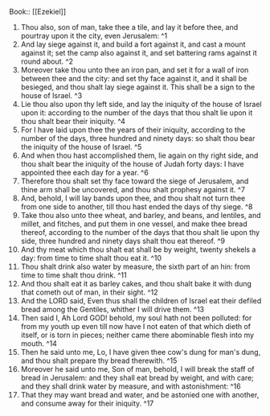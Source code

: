 Book:: [[Ezekiel]]
 1. Thou also, son of man, take thee a tile, and lay it before thee, and pourtray upon it the city, even Jerusalem: ^1
 2. And lay siege against it, and build a fort against it, and cast a mount against it; set the camp also against it, and set battering rams against it round about. ^2
 3. Moreover take thou unto thee an iron pan, and set it for a wall of iron between thee and the city: and set thy face against it, and it shall be besieged, and thou shalt lay siege against it. This shall be a sign to the house of Israel. ^3
 4. Lie thou also upon thy left side, and lay the iniquity of the house of Israel upon it: according to the number of the days that thou shalt lie upon it thou shalt bear their iniquity. ^4
 5. For I have laid upon thee the years of their iniquity, according to the number of the days, three hundred and ninety days: so shalt thou bear the iniquity of the house of Israel. ^5
 6. And when thou hast accomplished them, lie again on thy right side, and thou shalt bear the iniquity of the house of Judah forty days: I have appointed thee each day for a year. ^6
 7. Therefore thou shalt set thy face toward the siege of Jerusalem, and thine arm shall be uncovered, and thou shalt prophesy against it. ^7
 8. And, behold, I will lay bands upon thee, and thou shalt not turn thee from one side to another, till thou hast ended the days of thy siege. ^8
 9. Take thou also unto thee wheat, and barley, and beans, and lentiles, and millet, and fitches, and put them in one vessel, and make thee bread thereof, according to the number of the days that thou shalt lie upon thy side, three hundred and ninety days shalt thou eat thereof. ^9
 10. And thy meat which thou shalt eat shall be by weight, twenty shekels a day: from time to time shalt thou eat it. ^10
 11. Thou shalt drink also water by measure, the sixth part of an hin: from time to time shalt thou drink. ^11
 12. And thou shalt eat it as barley cakes, and thou shalt bake it with dung that cometh out of man, in their sight. ^12
 13. And the LORD said, Even thus shall the children of Israel eat their defiled bread among the Gentiles, whither I will drive them. ^13
 14. Then said I, Ah Lord GOD! behold, my soul hath not been polluted: for from my youth up even till now have I not eaten of that which dieth of itself, or is torn in pieces; neither came there abominable flesh into my mouth. ^14
 15. Then he said unto me, Lo, I have given thee cow's dung for man's dung, and thou shalt prepare thy bread therewith. ^15
 16. Moreover he said unto me, Son of man, behold, I will break the staff of bread in Jerusalem: and they shall eat bread by weight, and with care; and they shall drink water by measure, and with astonishment: ^16
 17. That they may want bread and water, and be astonied one with another, and consume away for their iniquity. ^17
